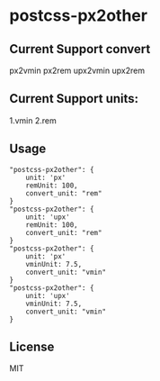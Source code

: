 # postcss-px2other

## Current Support convert

px2vmin
px2rem
upx2vmin
upx2rem

## Current Support units:

1.vmin
2.rem

## Usage

```
"postcss-px2other": {
    unit: 'px'
    remUnit: 100,
    convert_unit: "rem"
}
"postcss-px2other": {
    unit: 'upx'
    remUnit: 100,
    convert_unit: "rem"
}
"postcss-px2other": {
    unit: 'px'
    vminUnit: 7.5,
    convert_unit: "vmin"
}
"postcss-px2other": {
    unit: 'upx'
    vminUnit: 7.5,
    convert_unit: "vmin"
}
```

## License

MIT
